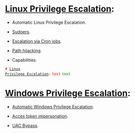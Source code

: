 # [Linux Privilege Escalation](https://github.com/alejandro-pentest/Privilege-Escalation-Cheat-sheet/tree/main/Linux):
  * Automatic Linux Privilege Escalation.
  - [Sudoers](https://github.com/alejandro-pentest/Privilege-Escalation-Cheat-sheet/blob/main/Linux/Sudoers).
  + [Escalation via Cron jobs](https://github.com/alejandro-pentest/Privilege-Escalation-Cheat-sheet/blob/main/Linux/Cron%20jobs%20Privilege%20escalation).
  * [Path hijacking](https://github.com/alejandro-pentest/Privilege-Escalation-Cheat-sheet/blob/main/Linux/Path%20hijacking.).
  - Capabilities.

<code style="color : red"># [Linux Privilege Escalation](https://github.com/alejandro-pentest/Privilege-Escalation-Cheat-sheet/tree/main/Linux):</code>
<code style="color : red">text</code>
<code style="color : green">text</code>



# [Windows Privilege Escalation](https://github.com/alejandro-pentest/Privilege-Escalation-Cheat-sheet/tree/main/Windows):
  * [Automatic Windows Privilege Escalation](https://github.com/alejandro-pentest/Privilege-Escalation-Cheat-sheet/blob/main/Windows/Windows%20Post%20Exploitation%20Manual%20Enumeration).
  - [Acces token impersonation](https://github.com/alejandro-pentest/Privilege-Escalation-Cheat-sheet/blob/main/Windows/Access%20Token%20Impersonation.).
  + [UAC Bypass](https://github.com/alejandro-pentest/Privilege-Escalation-Cheat-sheet/blob/main/Windows/UAC%20Bypass).
